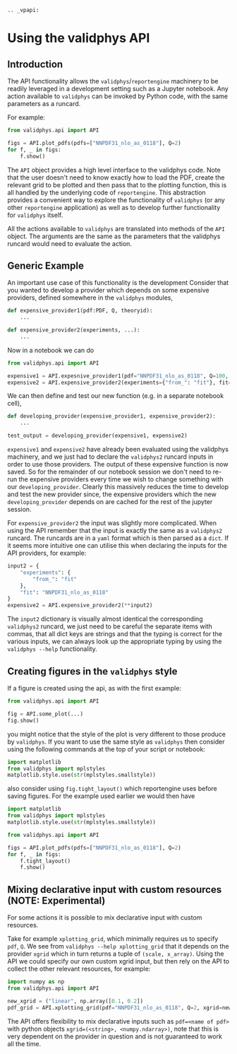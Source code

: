 ```eval_rst
.. _vpapi:
```
# Using the validphys API

## Introduction


The API functionality allows the `validphys`/`reportengine` machinery to be
readily leveraged in a development setting such as a Jupyter notebook. Any
action available to `validphys` can be invoked by Python code, with the same
parameters as a runcard.

For example:

```python
from validphys.api import API

figs = API.plot_pdfs(pdfs=["NNPDF31_nlo_as_0118"], Q=2)
for f, _ in figs:
    f.show()
```

The `API` object provides a high level interface to the validphys code.  Note
that the user doesn't need to know exactly how to load the PDF, create the
relevant grid to be plotted and then pass that to the plotting function, this is
all handled by the underlying code of `reportengine`. This abstraction provides
a convenient way to explore the functionality of `validphys` (or any other
`reportengine` application) as well as to develop further functionality for
`validphys` itself.

All the actions available to `validphys` are translated into methods of the `API`
object. The arguments are the same as the parameters that the validphys runcard
would need to evaluate the action.

## Generic Example

An important use case of this functionality is the development
Consider that you wanted to develop a provider which depends on some expensive providers, defined
somewhere in the `validphys` modules,

```python
def expensive_provider1(pdf:PDF, Q, theoryid):
    ...

def expensive_provider2(experiments, ...):
    ...

```

Now in a notebook we can do

```python
from validphys.api import API

expensive1 = API.expesnive_provider1(pdf="NNPDF31_nlo_as_0118", Q=100, theoryid=52)
expensive2 = API.expensive_provider2(experiments={"from_": "fit"}, fit="NNPDF31_nlo_as_0118")

```

We can then define and test our new function (e.g. in a separate notebook cell),

```python
def developing_provider(expensive_provider1, expensive_provider2):
    ...

test_output = developing_provider(expensive1, expensive2)
```

`expensive1` and `expensive2` have already been evaluated using the validphys machinery, and we just
had to declare the `validphys2` runcard inputs in order to use those providers. The output of these
expensive function is now saved. So for the remainder of our notebook session we don't need to
re-run the expensive providers every time we wish to change something with our `developing_provider`.
Clearly this massively reduces the time to develop and test the new provider since, the expensive
providers which the new `developing_provider` depends on are cached for the rest of the jupyter
session.

For `expensive_provider2` the input was slightly more complicated. When using the API remember that
the input is exactly the same as a `validphys2` runcard. The runcards are in a `yaml` format which
is then parsed as a `dict`. If it seems more intuitive one can utilise this when declaring the
inputs for the API providers, for example:

```python
input2 = {
    "experiments": {
        "from_": "fit"
    },
    "fit": "NNPDF31_nlo_as_0118"
}
expensive2 = API.expensive_provider2(**input2)
```

The `input2` dictionary is visually almost identical the corresponding `validphys2` runcard, we just
need to be careful the separate items with commas, that all dict keys are strings and that
the typing is correct for the various inputs, we can always look up the appropriate typing by using
the `validphys --help` functionality.

## Creating figures in the `validphys` style

If a figure is created using the api, as with the first example:

```python
from validphys.api import API

fig = API.some_plot(...)
fig.show()
```

you might notice that the style of the plot is very different to those produce by `validphys`. If you
want to use the same style as `validphys` then consider using the following commands at the top of
your script or notebook:

```python
import matplotlib
from validphys import mplstyles
matplotlib.style.use(str(mplstyles.smallstyle))
```

also consider using `fig.tight_layout()` which reportengine uses before saving figures. For the
example used earlier we would then have

```python
import matplotlib
from validphys import mplstyles
matplotlib.style.use(str(mplstyles.smallstyle))

from validphys.api import API

figs = API.plot_pdfs(pdfs=["NNPDF31_nlo_as_0118"], Q=2)
for f, _ in figs:
    f.tight_layout()
    f.show()
```

## Mixing declarative input with custom resources (NOTE: Experimental)

For some actions it is possible to mix declarative input with custom resources.

Take for example `xplotting_grid`, which minimally requires us to specify
`pdf`, `Q`. We see from `validphys --help xplotting_grid` that it depends on the provider `xgrid`
which in turn returns a tuple of `(scale, x_array)`. Using the API we could specify our own custom
xgrid input, but then rely on the API to collect the other relevant resources, for example:

```python
import numpy as np
from validphys.api import API

new_xgrid = ("linear", np.array([0.1, 0.2])
pdf_grid = API.xplotting_grid(pdf="NNPDF31_nlo_as_0118", Q=2, xgrid=new_xgrid)

```

The API offers flexibility to mix declarative inputs such as `pdf=<name of pdf>` with python objects
`xgrid=(<string>, <numpy.ndarray>)`, note that this is very dependent on the provider in question
and is not guaranteed to work all the time.
